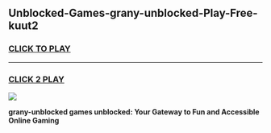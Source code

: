 
## Unblocked-Games-grany-unblocked-Play-Free-kuut2
<h3>
<a href="https://premium76.site?title=grany-unblocked&ref=23A">CLICK TO PLAY</a></h3>
<hr>

<h3>
<a href="https://premium76.site?title=grany-unblocked&ref=23A">CLICK 2 PLAY</a>
  
</h3>

<a href="https://premium76.site?title=grany-unblocked&ref=23A"><img src="https://clearcache.store/games.png"></a>


**grany-unblocked games unblocked: Your Gateway to Fun and Accessible Online Gaming**
